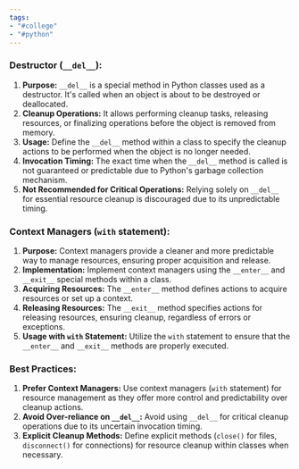 ```yaml
---
tags:
- "#college"
- "#python"
---
```


### Destructor (`__del__`):
1. **Purpose:** `__del__` is a special method in Python classes used as a destructor. It's called when an object is about to be destroyed or deallocated.
2. **Cleanup Operations:** It allows performing cleanup tasks, releasing resources, or finalizing operations before the object is removed from memory.
3. **Usage:** Define the `__del__` method within a class to specify the cleanup actions to be performed when the object is no longer needed.
4. **Invocation Timing:** The exact time when the `__del__` method is called is not guaranteed or predictable due to Python's garbage collection mechanism.
5. **Not Recommended for Critical Operations:** Relying solely on `__del__` for essential resource cleanup is discouraged due to its unpredictable timing.

### Context Managers (`with` statement):
1. **Purpose:** Context managers provide a cleaner and more predictable way to manage resources, ensuring proper acquisition and release.
2. **Implementation:** Implement context managers using the `__enter__` and `__exit__` special methods within a class.
3. **Acquiring Resources:** The `__enter__` method defines actions to acquire resources or set up a context.
4. **Releasing Resources:** The `__exit__` method specifies actions for releasing resources, ensuring cleanup, regardless of errors or exceptions.
5. **Usage with `with` Statement:** Utilize the `with` statement to ensure that the `__enter__` and `__exit__` methods are properly executed.

### Best Practices:
1. **Prefer Context Managers:** Use context managers (`with` statement) for resource management as they offer more control and predictability over cleanup actions.
2. **Avoid Over-reliance on `__del__`:** Avoid using `__del__` for critical cleanup operations due to its uncertain invocation timing.
3. **Explicit Cleanup Methods:** Define explicit methods (`close()` for files, `disconnect()` for connections) for resource cleanup within classes when necessary.